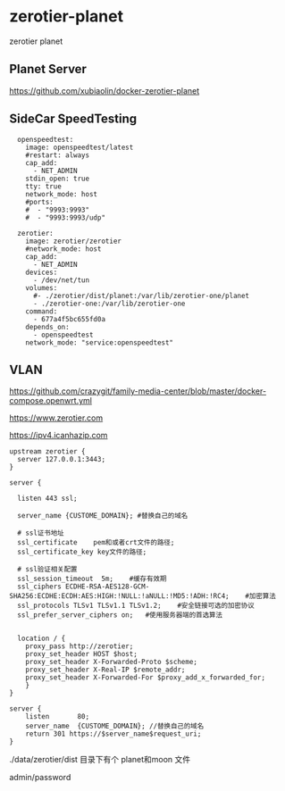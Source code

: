 # zerotier-planet
zerotier planet
## Planet Server
https://github.com/xubiaolin/docker-zerotier-planet
## SideCar SpeedTesting
```code
  openspeedtest:
    image: openspeedtest/latest
    #restart: always
    cap_add:
      - NET_ADMIN
    stdin_open: true
    tty: true
    network_mode: host
    #ports:
    #  - "9993:9993"
    #  - "9993:9993/udp"

  zerotier:
    image: zerotier/zerotier
    #network_mode: host
    cap_add:
      - NET_ADMIN
    devices:
      - /dev/net/tun
    volumes:
      #- ./zerotier/dist/planet:/var/lib/zerotier-one/planet
      - ./zerotier-one:/var/lib/zerotier-one
    command:
      - 677a4f5bc655fd0a
    depends_on:
      - openspeedtest
    network_mode: "service:openspeedtest"
```
## VLAN
https://github.com/crazygit/family-media-center/blob/master/docker-compose.openwrt.yml

https://www.zerotier.com

https://ipv4.icanhazip.com

```code
upstream zerotier {
  server 127.0.0.1:3443;
}

server {

  listen 443 ssl;

  server_name {CUSTOME_DOMAIN}; #替换自己的域名

  # ssl证书地址
  ssl_certificate    pem和或者crt文件的路径;
  ssl_certificate_key key文件的路径;

  # ssl验证相关配置
  ssl_session_timeout  5m;    #缓存有效期
  ssl_ciphers ECDHE-RSA-AES128-GCM-SHA256:ECDHE:ECDH:AES:HIGH:!NULL:!aNULL:!MD5:!ADH:!RC4;    #加密算法
  ssl_protocols TLSv1 TLSv1.1 TLSv1.2;    #安全链接可选的加密协议
  ssl_prefer_server_ciphers on;   #使用服务器端的首选算法


  location / {
    proxy_pass http://zerotier;
    proxy_set_header HOST $host;
    proxy_set_header X-Forwarded-Proto $scheme;
    proxy_set_header X-Real-IP $remote_addr;
    proxy_set_header X-Forwarded-For $proxy_add_x_forwarded_for;
    }
}

server {
    listen       80;
    server_name  {CUSTOME_DOMAIN}; //替换自己的域名
    return 301 https://$server_name$request_uri;
}
```


./data/zerotier/dist 目录下有个 planet和moon 文件

admin/password
